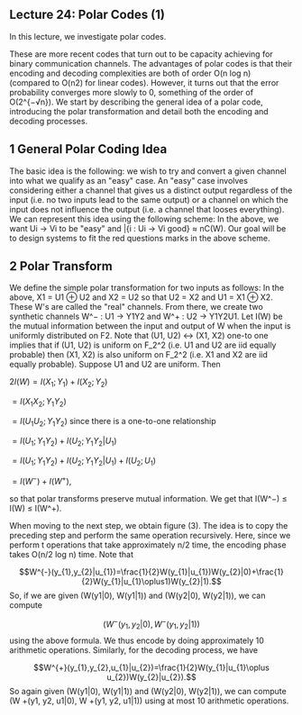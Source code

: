 
## Lecture 24: Polar Codes (1)

In this lecture, we investigate polar codes.

These are more recent codes that turn out to be capacity achieving for binary communication channels. The advantages of polar codes is that their encoding and decoding complexities are both of order O(n log n) (compared to O(n2) for linear codes). However, it turns out that the error probability converges more slowly to 0, something of the order of O(2^{−√n}). We start by describing the general idea of a polar code, introducing the polar transformation and detail both the encoding and decoding processes.

## 1 General Polar Coding Idea

The basic idea is the following: we wish to try and convert a given channel into what we qualify as an "easy" case. An "easy" case involves considering either a channel that gives us a distinct output regardless of the input (i.e. no two inputs lead to the same output) or a channel on which the input does not influence the output (i.e. a channel that looses everything). We can represent this idea using the following scheme:
In the above, we want Ui → Vi to be "easy" and |{i : Ui → Vi good} ≈ nC(W). Our goal will be to design systems to fit the red questions marks in the above scheme.

## 2 Polar Transform

We define the simple polar transformation for two inputs as follows:
In the above, X1 = U1 ⊕ U2 and X2 = U2 so that U2 = X2 and U1 = X1 ⊕ X2. These W's are called the "real" channels. From there, we create two synthetic channels W^− : U1 → Y1Y2 and W^+ : U2 → Y1Y2U1. Let I(W) be the mutual information between the input and output of W
when the input is uniformly distributed on F2. Note that (U1, U2) ↔ (X1, X2) one-to one implies that if (U1, U2) is uniform on F_2^2 (i.e. U1 and U2 are iid equally probable) then (X1, X2) is also uniform on F_2^2 (i.e. X1 and X2 are iid equally probable). Suppose U1 and U2 are uniform. Then

$2I(W)=I(X_{1};Y_{1})+I(X_{2};Y_{2})$

$=I(X_{1}X_{2};Y_{1}Y_{2})$

$=I(U_{1}U_{2};Y_{1}Y_{2})$ since there is a one-to-one relationship

$=I(U_{1};Y_{1}Y_{2})+I(U_{2};Y_{1}Y_{2}|U_{1})$

$=I(U_{1};Y_{1}Y_{2})+I(U_{2};Y_{1}Y_{2}|U_{1})+I(U_{2};U_{1})$

$=I(W^{-})+I(W^{+})$,

so that polar transforms preserve mutual information. We get that I(W^−) ≤ I(W) ≤ I(W^+).

When moving to the next step, we obtain figure (3). The idea is to copy the preceding step and perform the same operation recursively. Here, since we perform t operations that take approximately n/2 time, the encoding phase takes O(n/2 log n) time. Note that

$$W^{-}(y_{1},y_{2}|u_{1})=\frac{1}{2}W(y_{1}|u_{1})W(y_{2}|0)+\frac{1}{2}W(y_{1}|u_{1}\oplus1)W(y_{2}|1).$$
So, if we are given (W(y1|0), W(y1|1)) and (W(y2|0), W(y2|1)), we can compute

$$(W^{-}(y_{1},y_{2}|0),W^{-}(y_{1},y_{2}|1))$$
using the above formula. We thus encode by doing approximately 10 arithmetic operations. Similarly, for the decoding process, we have

$$W^{+}(y_{1},y_{2},u_{1}|u_{2})=\frac{1}{2}W(y_{1}|u_{1}\oplus u_{2})W(y_{2}|u_{2}).$$
So again given (W(y1|0), W(y1|1)) and (W(y2|0), W(y2|1)), we can compute
(W +(y1, y2, u1|0), W +(y1, y2, u1|1))
using at most 10 arithmetic operations.
